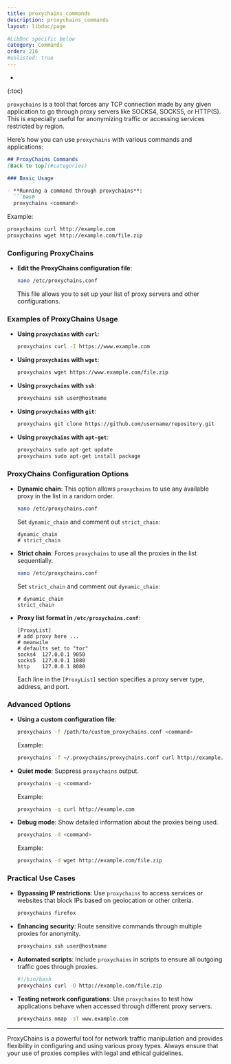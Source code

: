 ```yaml
---
title: proxychains_commands
description: proxychains_commands
layout: libdoc/page

#LibDoc specific below
category: Commands
order: 216
#unlisted: true
---
```

* 
{:toc}

`proxychains` is a tool that forces any TCP connection made by any given application to go through proxy servers like SOCKS4, SOCKS5, or HTTP(S). This is especially useful for anonymizing traffic or accessing services restricted by region.

Here’s how you can use `proxychains` with various commands and applications:

```markdown
## ProxyChains Commands
[Back to top](#categories)

### Basic Usage

- **Running a command through proxychains**:
  ```bash
  proxychains <command>
  ```
  Example:
  ```bash
  proxychains curl http://example.com
  proxychains wget http://example.com/file.zip
  ```

### Configuring ProxyChains

- **Edit the ProxyChains configuration file**:
  ```bash
  nano /etc/proxychains.conf
  ```
  This file allows you to set up your list of proxy servers and other configurations.

### Examples of ProxyChains Usage

- **Using `proxychains` with `curl`**:
  ```bash
  proxychains curl -I https://www.example.com
  ```

- **Using `proxychains` with `wget`**:
  ```bash
  proxychains wget https://www.example.com/file.zip
  ```

- **Using `proxychains` with `ssh`**:
  ```bash
  proxychains ssh user@hostname
  ```

- **Using `proxychains` with `git`**:
  ```bash
  proxychains git clone https://github.com/username/repository.git
  ```

- **Using `proxychains` with `apt-get`**:
  ```bash
  proxychains sudo apt-get update
  proxychains sudo apt-get install package
  ```

### ProxyChains Configuration Options

- **Dynamic chain**: This option allows `proxychains` to use any available proxy in the list in a random order.
  ```bash
  nano /etc/proxychains.conf
  ```
  Set `dynamic_chain` and comment out `strict_chain`:
  ```plaintext
  dynamic_chain
  # strict_chain
  ```

- **Strict chain**: Forces `proxychains` to use all the proxies in the list sequentially.
  ```bash
  nano /etc/proxychains.conf
  ```
  Set `strict_chain` and comment out `dynamic_chain`:
  ```plaintext
  # dynamic_chain
  strict_chain
  ```

- **Proxy list format in `/etc/proxychains.conf`**:
  ```plaintext
  [ProxyList]
  # add proxy here ...
  # meanwile
  # defaults set to "tor"
  socks4  127.0.0.1 9050
  socks5  127.0.0.1 1080
  http    127.0.0.1 8080
  ```
  Each line in the `[ProxyList]` section specifies a proxy server type, address, and port.

### Advanced Options

- **Using a custom configuration file**:
  ```bash
  proxychains -f /path/to/custom_proxychains.conf <command>
  ```
  Example:
  ```bash
  proxychains -f ~/.proxychains/proxychains.conf curl http://example.com
  ```

- **Quiet mode**: Suppress `proxychains` output.
  ```bash
  proxychains -q <command>
  ```
  Example:
  ```bash
  proxychains -q curl http://example.com
  ```

- **Debug mode**: Show detailed information about the proxies being used.
  ```bash
  proxychains -d <command>
  ```
  Example:
  ```bash
  proxychains -d wget http://example.com/file.zip
  ```

### Practical Use Cases

- **Bypassing IP restrictions**: Use `proxychains` to access services or websites that block IPs based on geolocation or other criteria.
  ```bash
  proxychains firefox
  ```

- **Enhancing security**: Route sensitive commands through multiple proxies for anonymity.
  ```bash
  proxychains ssh user@hostname
  ```

- **Automated scripts**: Include `proxychains` in scripts to ensure all outgoing traffic goes through proxies.
  ```bash
  #!/bin/bash
  proxychains curl -O http://example.com/file.zip
  ```

- **Testing network configurations**: Use `proxychains` to test how applications behave when accessed through different proxy servers.
  ```bash
  proxychains nmap -sT www.example.com
  ```

---

ProxyChains is a powerful tool for network traffic manipulation and provides flexibility in configuring and using various proxy types. Always ensure that your use of proxies complies with legal and ethical guidelines.
```

